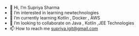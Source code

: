 - 👋 Hi, I’m Supriya Sharma
- 👀 I’m interested in learning newtechnologies
- 🌱 I’m currently learning Kotlin , Docker , AWS
- 💞️ I’m looking to collaborate on Java , Kotlin ,JEE Technologies
- 📫 How to reach me  supriya.igit@gmail.com
